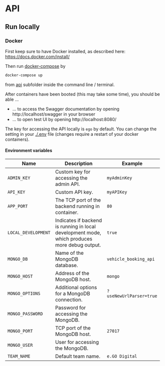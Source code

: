 # API

## Run locally

### Docker

First keep sure to have Docker installed, as described here: https://docs.docker.com/install/

Then run [docker-compose](https://docs.docker.com/compose/) by

```bash
docker-compose up
```

from [api](./) subfolder inside the command line / terminal.

After containers have been booted (this may take some time), you should be able ...

* ... to access the Swagger documentation by opening http://localhost/swagger in your browser
* ... to open test UI by opening http://localhost:8080/

The key for accessing the API locally is `ego` by default. You can change the setting in your [./.env](.env) file (changes require a restart of your docker containers).

#### Environment variables

| Name | Description | Example |
|---|---|---|
| `ADMIN_KEY` | Custom key for accessing the admin API. | `myAdminKey` |
| `API_KEY` | Custom API key. | `myAPIKey` |
| `APP_PORT` | The TCP port of the backend running in container. | `80` |
| `LOCAL_DEVELOPMENT` | Indicates if backend is running in local development mode, which produces more debug output. | `true` |
| `MONGO_DB` | Name of the MongoDB database. | `vehicle_booking_api` |
| `MONGO_HOST` | Address of the MongoDB host. | `mongo` |
| `MONGO_OPTIONS` | Additional options for a MongoDB connection. | `?useNewUrlParser=true` |
| `MONGO_PASSWORD` | Password for accessing the MongoDB. |  |
| `MONGO_PORT` | TCP port of the MongoDB host. | `27017` |
| `MONGO_USER` | User for accessing the MongoDB. |  |
| `TEAM_NAME` | Default team name. | `e.GO Digital` |
